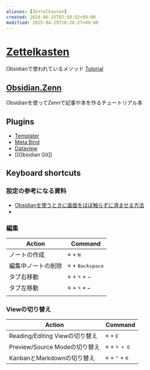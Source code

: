```yaml
---
aliases: [Zettelkasten]
created: 2024-06-25T02:50:52+09:00
modified: 2025-04-29T20:26:27+09:00
---
```


# [Zettelkasten](https://zettelkasten.de/)

Obsidianで使われているメソッド
[Tutorial](https://www.youtube.com/watch?v=hSTy_BInQs8)

## [Obsidian.Zenn](https://zenn.dev/estra/books/obsidian-dot-zenn)
Obsidianを使ってZennで記事や本を作るチュートリアル本

## Plugins

- [Templater](https://github.com/SilentVoid13/Templater)
- [Meta Bind](https://www.moritzjung.dev/obsidian-meta-bind-plugin-docs/)
- [Dataview](https://blacksmithgu.github.io/obsidian-dataview/)
- [[Obsidian Git]]
## Keyboard shortcuts

### 設定の参考になる資料
- [Obsidianを使うときに画面をほぼ触らずに済ませる方法](https://notes.yurudream.com/00+Apps%2Cservice/Obsidian/Obsidian%E3%82%92%E4%BD%BF%E3%81%86%E3%81%A8%E3%81%8D%E3%81%AB%E7%94%BB%E9%9D%A2%E3%82%92%E3%81%BB%E3%81%BC%E8%A7%A6%E3%82%89%E3%81%9A%E3%81%AB%E6%B8%88%E3%81%BE%E3%81%9B%E3%82%8B%E6%96%B9%E6%B3%95)
- 

### 編集

| Action    | Command                                    |
| --------- | ------------------------------------------ |
| ノートの作成    | <kbd>⌘</kbd> + <kbd>N</kbd>                |
| 編集中ノートの削除 | <kbd>⌘</kbd> + <kbd>Backspace</kbd>        |
| タブ右移動     | <kbd>⌘</kbd> + <kbd>⌥</kbd> + <kbd>→</kbd> |
| タブ左移動     | <kbd>⌘</kbd> + <kbd>⌥</kbd> + <kbd>←</kbd> |
|           |                                            |

### Viewの切り替え

| Action                    | Command                                    |
| ------------------------- | ------------------------------------------ |
| Reading/Editing Viewの切り替え | <kbd>⌘</kbd> + <kbd>E</kbd>                |
| Preview/Source Modeの切り替え  | <kbd>⌘</kbd> + <kbd>⌥<kbd> + <kbd>E</kbd>  |
| KanbanとMarkdownの切り替え      | <kbd>⌘</kbd> + <kbd>⌃</kbd> + <kbd>K</kbd> |
